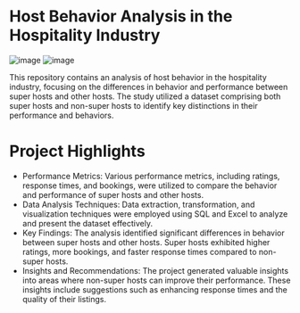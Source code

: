 # Host Behavior Analysis in the Hospitality Industry
![image](https://github.com/SyedShoeb149/Host-Behaviour-Analysis/assets/112200757/2f7110c4-ac96-4f0c-9e3d-a960ab16a731)
![image](https://github.com/SyedShoeb149/Host-Behaviour-Analysis/assets/112200757/5f35eb85-19c1-49d1-8c8c-38153e180dd2)



This repository contains an analysis of host behavior in the hospitality industry, focusing on the differences in behavior and performance between super hosts and other hosts. The study utilized a dataset comprising both super hosts and non-super hosts to identify key distinctions in their performance and behaviors.
# Project Highlights
* Performance Metrics: Various performance metrics, including ratings, response times, and bookings, were utilized to compare the behavior and performance of super hosts and other hosts.
* Data Analysis Techniques: Data extraction, transformation, and visualization techniques were employed using SQL and Excel to analyze and present the dataset effectively.
* Key Findings: The analysis identified significant differences in behavior between super hosts and other hosts. Super hosts exhibited higher ratings, more bookings, and faster response times compared to non-super hosts.
* Insights and Recommendations: The project generated valuable insights into areas where non-super hosts can improve their performance. These insights include suggestions such as enhancing response times and the quality of their listings.
